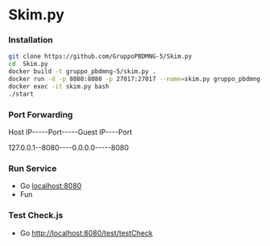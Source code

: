 # Skim.py


### Installation





```sh
git clone https://github.com/GruppoPBDMNG-5/Skim.py
cd  Skim.py
docker build -t gruppo_pbdmng-5/skim.py . 
docker run -d -p 8080:8080 -p 27017:27017 --name=skim.py gruppo_pbdmng-5/skim.py
docker exec -it skim.py bash
./start
```

### Port Forwarding
Host IP-----Port-----Guest IP----Port 
  
127.0.0.1--8080----0.0.0.0-----8080

### Run Service
* Go [localhost:8080](localhost:8080)
* Fun

### Test Check.js
* Go [http://localhost:8080/test/testCheck](http://localhost:8080/test/testCheck)
